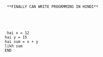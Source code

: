 
     
     **FINALLY CAN WRITE PROGRMMING IN HINDI**
     
     
     
     
     
     hai x = 12 
    hai y = 15
    hai sum = x + y
    likh sum
    END
